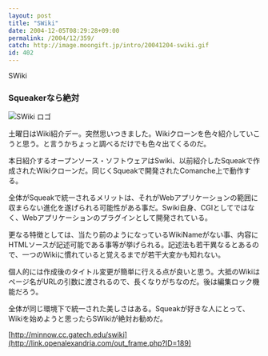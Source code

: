```yaml
---
layout: post
title: "SWiki"
date: 2004-12-05T08:29:28+09:00
permalink: /2004/12/359/
catch: http://image.moongift.jp/intro/20041204-swiki.gif
id: 402
---
```

SWiki  
<!--more-->

### Squeakerなら絶対
  

![SWiki ロゴ](http://image.moongift.jp/intro/20041204-swiki.gif "SWiki ロゴ")

  

土曜日はWiki紹介デー。突然思いつきました。Wikiクローンを色々紹介していこうと思う。と言うかちょっと調べるだけでも色々出てくるのだ。

  

本日紹介するオープンソース・ソフトウェアはSwiki、以前紹介したSqueakで作成されたWikiクローンだ。同じくSqueakで開発されたComanche上で動作する。

  

全体がSqueakで統一されるメリットは、それがWebアプリケーションの範囲に収まらない進化を遂げられる可能性がある事だ。Swiki自身、CGIとしてではなく、Webアプリケーションのプラグインとして開発されている。

  

更なる特徴としては、当たり前のようになっているWikiNameがない事、内容にHTMLソースが記述可能である事等が挙げられる。記述法も若干異なるとあるので、一つのWikiに慣れていると覚えるまでが若干大変かも知れない。

  

個人的には作成後のタイトル変更が簡単に行える点が良いと思う。大抵のWikiはページ名がURLの引数に渡されるので、長くなりがちなのだ。後は編集ロック機能だろう。

  

全体が同じ環境下で統一された美しさはある。Squeakが好きな人にとって、Wikiを始めようと思ったらSWikiが絶対お勧めだ。

  

[http://minnow.cc.gatech.edu/swiki](http://link.openalexandria.com/out_frame.php?ID=189)

